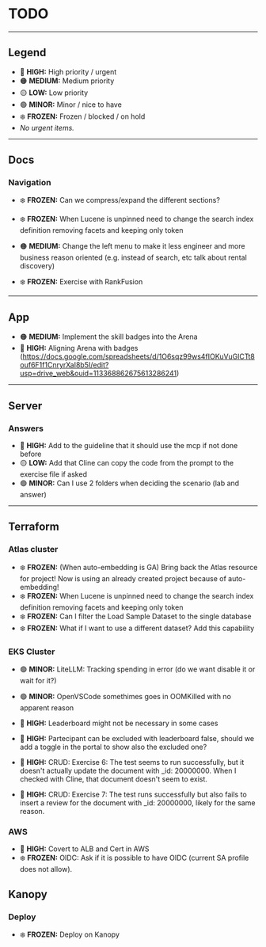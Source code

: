 # TODO

---

## Legend

- 🔴 **HIGH:** High priority / urgent
- 🟠 **MEDIUM:** Medium priority
- 🟡 **LOW:** Low priority
- 🟢 **MINOR:** Minor / nice to have
- ❄️ **FROZEN:** Frozen / blocked / on hold
- *No urgent items.*

---

## Docs

### Navigation
- ❄️ **FROZEN:** Can we compress/expand the different sections?
- ❄️ **FROZEN:** When Lucene is unpinned need to change the search index definition removing facets and keeping only token

- 🟠 **MEDIUM:** Change the left menu to make it less engineer and more business reason oriented (e.g. instead of search, etc talk about rental discovery)
- ❄️ **FROZEN:** Exercise with RankFusion

---

## App

- 🟠 **MEDIUM:** Implement the skill badges into the Arena
- 🔴 **HIGH:** Aligning Arena with badges (https://docs.google.com/spreadsheets/d/1O6sqz99ws4fIOKuVuGlCTt8ouf6F1f1CnryrXaI8b5I/edit?usp=drive_web&ouid=113368862675613286241)

---

## Server

### Answers
- 🔴 **HIGH:** Add to the guideline that it should use the mcp if not done before
- 🟡 **LOW:** Add that Cline can copy the code from the prompt to the exercise file if asked
- 🟢 **MINOR:** Can I use 2 folders when deciding the scenario (lab and answer)

---

## Terraform

### Atlas cluster
- ❄️ **FROZEN:** (When auto-embedding is GA) Bring back the Atlas resource for project! Now is using an already created project because of auto-embedding!
- ❄️ **FROZEN:** When Lucene is unpinned need to change the search index definition removing facets and keeping only token
- ❄️ **FROZEN:** Can I filter the Load Sample Dataset to the single database
- ❄️ **FROZEN:** What if I want to use a different dataset? Add this capability

### EKS Cluster

- 🟢 **MINOR:** LiteLLM: Tracking spending in error (do we want disable it or wait for it?)
- 🟢 **MINOR:** OpenVSCode somethimes goes in OOMKilled with no apparent reason

- 🔴 **HIGH:** Leaderboard might not be necessary in some cases
- 🔴 **HIGH:** Partecipant can be excluded with leaderboard false, should we add a toggle in the portal to show also the excluded one?

- 🔴 **HIGH:** CRUD: Exercise 6: The test seems to run successfully, but it doesn't actually update the document with _id: 20000000. When I checked with Cline, that document doesn't seem to exist.
- 🔴 **HIGH:** CRUD: Exercise 7: The test runs successfully but also fails to insert a review for the document with _id: 20000000, likely for the same reason.

### AWS
- 🔴 **HIGH:** Covert to ALB and Cert in AWS
- ❄️ **FROZEN:** OIDC: Ask if it is possible to have OIDC (current SA profile does not allow).


## Kanopy

### Deploy
- ❄️ **FROZEN:** Deploy on Kanopy
